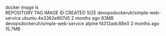 docker image ls                                             
REPOSITORY                          TAG       IMAGE ID       CREATED        SIZE
devopsdockeruh/simple-web-service   ubuntu    4e3362e907d5   2 months ago   83MB
devopsdockeruh/simple-web-service   alpine    fd312adc88e0   2 months ago   15.7MB

